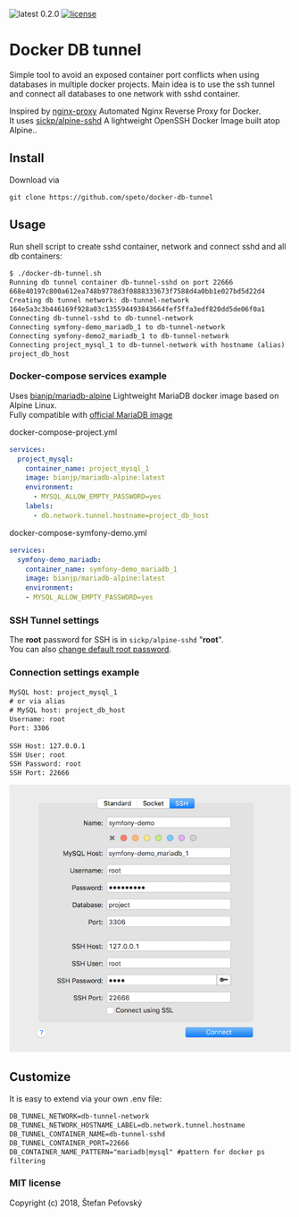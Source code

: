 ![latest 0.2.0](https://img.shields.io/badge/latest-0.2.0-green.svg?style=flat)
[![license](https://img.shields.io/github/license/speto/docker-db-tunnel.svg?maxAge=2592000)](https://opensource.org/licenses/MIT)

# Docker DB tunnel

Simple tool to avoid an exposed container port conflicts when using databases in multiple docker projects. 
Main idea is to use the ssh tunnel and connect all databases to one network with sshd container.  


Inspired by [nginx-proxy](https://github.com/jwilder/nginx-proxy) Automated Nginx Reverse Proxy for Docker.  
It uses [sickp/alpine-sshd](https://hub.docker.com/r/sickp/alpine-sshd/) A lightweight OpenSSH Docker Image built atop Alpine..

## Install

Download via

```shell
git clone https://github.com/speto/docker-db-tunnel
```

## Usage

Run shell script to create sshd container, network and connect sshd and all db containers:

```shell
$ ./docker-db-tunnel.sh
Running db tunnel container db-tunnel-sshd on port 22666
668e40197c800a612ea748b9778d3f0888333673f7588d4a0bb1e027bd5d22d4
Creating db tunnel network: db-tunnel-network
164e5a3c3b446169f928a03c135594493843664fef5ffa3edf820dd5de06f0a1
Connecting db-tunnel-sshd to db-tunnel-network
Connecting symfony-demo_mariadb_1 to db-tunnel-network
Connecting symfony-demo2_mariadb_1 to db-tunnel-network
Connecting project_mysql_1 to db-tunnel-network with hostname (alias) project_db_host
```

### Docker-compose services example

Uses [bianjp/mariadb-alpine](https://hub.docker.com/r/bianjp/mariadb-alpine/) Lightweight MariaDB docker image based on Alpine Linux.  
Fully compatible with [official MariaDB image](https://hub.docker.com/_/mariadb/)

docker-compose-project.yml
```yaml
services:
  project_mysql:
    container_name: project_mysql_1
    image: bianjp/mariadb-alpine:latest
    environment:
      - MYSQL_ALLOW_EMPTY_PASSWORD=yes
    labels:
      - db.network.tunnel.hostname=project_db_host
```

docker-compose-symfony-demo.yml
```yaml
services:
  symfony-demo_mariadb:
    container_name: symfony-demo_mariadb_1
    image: bianjp/mariadb-alpine:latest
    environment:
    - MYSQL_ALLOW_EMPTY_PASSWORD=yes
```

### SSH Tunnel settings
The **root** password for SSH is in `sickp/alpine-sshd` "**root**".  
You can also [change default root password](https://github.com/sickp/docker-alpine-sshd#change-root-password).

### Connection settings example

```
MySQL host: project_mysql_1 
# or via alias 
# MySQL host: project_db_host
Username: root
Port: 3306

SSH Host: 127.0.0.1
SSH User: root
SSH Password: root
SSH Port: 22666
```

![Sequel Pro screenshot](./docker-db-tunnel.png)

## Customize

It is easy to extend via your own .env file:

```dotenv
DB_TUNNEL_NETWORK=db-tunnel-network
DB_TUNNEL_NETWORK_HOSTNAME_LABEL=db.network.tunnel.hostname
DB_TUNNEL_CONTAINER_NAME=db-tunnel-sshd
DB_TUNNEL_CONTAINER_PORT=22666
DB_CONTAINER_NAME_PATTERN="mariadb|mysql" #pattern for docker ps filtering
```

### MIT license

Copyright (c) 2018, Štefan Peťovský